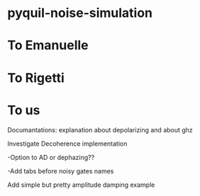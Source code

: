# pyquil-noise-simulation

# To Emanuelle

# To Rigetti

# To us

Documantations: explanation about depolarizing and about ghz

Investigate Decoherence implementation

-Option to AD or dephazing??

-Add tabs before noisy gates names

Add simple but pretty amplitude damping example